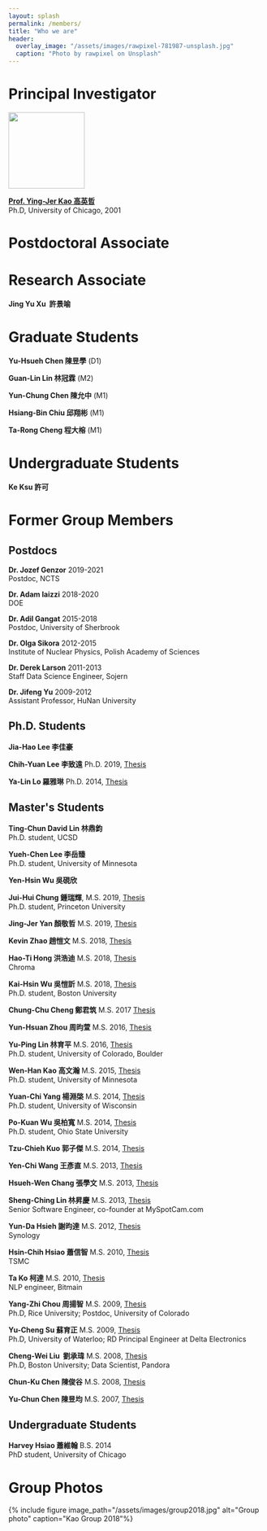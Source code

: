 ```yaml
---
layout: splash
permalink: /members/
title: "Who we are"
header:
  overlay_image: "/assets/images/rawpixel-781987-unsplash.jpg"
  caption: "Photo by rawpixel on Unsplash"
---
```



# Principal Investigator

 <img src="/assets/images/yjkao.jpg" height="150px" width="150px"  >

  [**Prof. Ying-Jer Kao 高英哲**](/yingjerkao/) <br> Ph.D, University of Chicago, 2001


# Postdoctoral Associate


# Research Associate

**Jing Yu Xu  許景喻**

# Graduate Students


**Yu-Hsueh Chen 陳昱學** (D1)

**Guan-Lin Lin 林冠霖** (M2)

**Yun-Chung Chen 陳允中** (M1)

**Hsiang-Bin Chiu 邱翔彬** (M1)

**Ta-Rong Cheng 程大榕** (M1)

# Undergraduate Students

**Ke Ksu 許可**

# Former Group Members

## Postdocs

**Dr. Jozef Genzor** 2019-2021 <br> Postdoc, NCTS

**Dr. Adam Iaizzi** 2018-2020 <br> DOE

**Dr. Adil Gangat** 2015-2018 <br> Postdoc, University of Sherbrook

**Dr. Olga Sikora** 2012-2015 <br> Institute of Nuclear Physics, Polish Academy of Sciences

**Dr. Derek Larson** 2011-2013 <br> Staff Data Science Engineer, Sojern

**Dr. Jifeng Yu** 2009-2012 <br> Assistant Professor, HuNan University

## Ph.D. Students

**Jia-Hao Lee 李佳豪** 

**Chih-Yuan Lee 李致遠** Ph.D. 2019, [Thesis](http://www.airitilibrary.com/Publication/alDetailedMesh1?DocID=U0001-1308201923354000)

**Ya-Lin Lo 羅雅琳** Ph.D. 2014, [Thesis](http://www.airitilibrary.com/Publication/alDetailedMesh1?DocID=U0001-1402201413393700)

## Master's Students

**Ting-Chun David Lin 林鼎鈞** <br> Ph.D. student, UCSD

**Yueh-Chen Lee 李岳臻** <br> Ph.D. student, University of Minnesota

**Yen-Hsin Wu 吳硯欣**

**Jui-Hui Chung 鍾瑞輝**, M.S. 2019, [Thesis](http://www.airitilibrary.com/Publication/alDetailedMesh1?DocID=U0001-1308201911222900) <br> Ph.D. student, Princeton University

**Jing-Jer Yan 顏敬哲** M.S. 2019, [Thesis](http://www.airitilibrary.com/Publication/alDetailedMesh1?DocID=U0001-1108201922360300)

**Kevin Zhao 趙愷文** M.S. 2018, [Thesis](http://www.airitilibrary.com/Publication/alDetailedMesh1?DocID=U0001-3007201823591500)

**Hao-Ti Hong 洪浩迪** M.S. 2018, [Thesis](http://www.airitilibrary.com/Publication/alDetailedMesh1?DocID=U0001-0808201814024600) <br> Chroma

**Kai-Hsin Wu 吳愷訢** M.S. 2018, [Thesis](http://www.airitilibrary.com/Publication/alDetailedMesh1?DocID=U0001-2307201812462500) <br> Ph.D. student, Boston University

**Chung-Chu Cheng 鄭君筑** M.S. 2017 [Thesis](http://www.airitilibrary.com/Publication/alDetailedMesh1?DocID=U0001-2707201717374800)

**Yun-Hsuan Zhou 周昀萱** M.S. 2016, [Thesis](http://www.airitilibrary.com/Publication/alDetailedMesh1?DocID=U0001-0408201615520800)

**Yu-Ping Lin 林育平** M.S. 2016, [Thesis](http://www.airitilibrary.com/Publication/alDetailedMesh1?DocID=U0001-0507201611483500)<br> Ph.D. student, University of Colorado, Boulder

**Wen-Han Kao 高文瀚** M.S. 2015, [Thesis](http://www.airitilibrary.com/Publication/alDetailedMesh1?DocID=U0001-1708201507570100) <br> Ph.D. student, University of Minnesota

**Yuan-Chi Yang 楊淵棨** M.S. 2014, [Thesis](http://www.airitilibrary.com/Publication/alDetailedMesh1?DocID=U0001-1106201410543500) <br> Ph.D. student, University of Wisconsin

**Po-Kuan Wu 吳柏寬** M.S. 2014, [Thesis](http://www.airitilibrary.com/Publication/alDetailedMesh1?DocID=U0001-2907201416455600) <br> Ph.D. student, Ohio State University

**Tzu-Chieh Kuo 郭子傑** M.S. 2014, [Thesis](http://www.airitilibrary.com/Publication/alDetailedMesh1?DocID=U0001-2607201416193500)

**Yen-Chi Wang 王彥直** M.S. 2013, [Thesis](http://www.airitilibrary.com/Publication/alDetailedMesh1?DocID=U0001-1807201310040000)

**Hsueh-Wen Chang 張學文** M.S. 2013, [Thesis](http://www.airitilibrary.com/Publication/alDetailedMesh1?DocID=U0001-1406201322471000)

**Sheng-Ching Lin 林昇慶** M.S. 2013, [Thesis](http://www.airitilibrary.com/Publication/alDetailedMesh1?DocID=U0001-2506201315335600) <br> Senior Software Engineer, co-founder at MySpotCam.com

**Yun-Da Hsieh 謝昀達** M.S. 2012, [Thesis](http://www.airitilibrary.com/Publication/alDetailedMesh1?DocID=U0001-0908201218425500) <br> Synology

**Hsin-Chih Hsiao 蕭信智** M.S. 2010, [Thesis](http://www.airitilibrary.com/Publication/alDetailedMesh1?DocID=U0001-1201201018182300) <br> TSMC

**Ta Ko 柯達** M.S. 2010, [Thesis](http://www.airitilibrary.com/Publication/alDetailedMesh1?DocID=U0001-2907201018154700) <br> NLP engineer, Bitmain

**Yang-Zhi Chou 周揚智** M.S. 2009, [Thesis](http://www.airitilibrary.com/Publication/alDetailedMesh1?DocID=U0001-0907200915541700) <br> Ph.D, Rice University; Postdoc, University of Colorado

**Yu-Cheng Su 蘇育正** M.S. 2009, [Thesis](http://www.airitilibrary.com/Publication/alDetailedMesh1?DocID=U0001-0107200915232600) <br> Ph.D, University of Waterloo; RD Principal Engineer at Delta Electronics

**Cheng-Wei Liu  劉承瑋** M.S. 2008, [Thesis](http://www.airitilibrary.com/Publication/alDetailedMesh1?DocID=U0001-0707200816523200) <br> Ph.D, Boston University; Data Scientist, Pandora

**Chun-Ku Chen 陳俊谷** M.S. 2008, [Thesis](http://www.airitilibrary.com/Publication/alDetailedMesh1?DocID=U0001-2801200819153500)

**Yu-Chun Chen 陳昱均** M.S. 2007, [Thesis](http://www.airitilibrary.com/Publication/alDetailedMesh1?DocID=U0001-0107200710570600)

## Undergraduate Students

**Harvey Hsiao 蕭維翰** B.S. 2014 <br> PhD student, University of Chicago



# Group Photos
{% include figure image_path="/assets/images/group2018.jpg" alt="Group photo" caption="Kao Group 2018"%}
